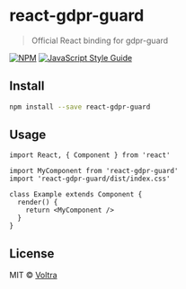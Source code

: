 # react-gdpr-guard

> Official React binding for gdpr-guard

[![NPM](https://img.shields.io/npm/v/react-gdpr-guard.svg)](https://www.npmjs.com/package/react-gdpr-guard) [![JavaScript Style Guide](https://img.shields.io/badge/code_style-standard-brightgreen.svg)](https://standardjs.com)

## Install

```bash
npm install --save react-gdpr-guard
```

## Usage

```tsx
import React, { Component } from 'react'

import MyComponent from 'react-gdpr-guard'
import 'react-gdpr-guard/dist/index.css'

class Example extends Component {
  render() {
    return <MyComponent />
  }
}
```

## License

MIT © [Voltra](https://github.com/Voltra)
